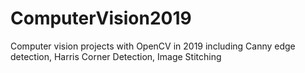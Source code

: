 # ComputerVision2019
Computer vision projects with OpenCV in 2019 including Canny edge detection, Harris Corner Detection, Image Stitching
